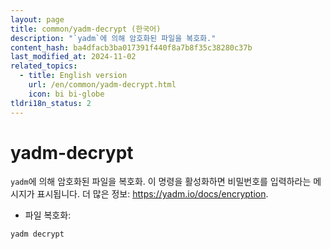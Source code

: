 ```yaml
---
layout: page
title: common/yadm-decrypt (한국어)
description: "`yadm`에 의해 암호화된 파일을 복호화."
content_hash: ba4dfacb3ba017391f440f8a7b8f35c38280c37b
last_modified_at: 2024-11-02
related_topics:
  - title: English version
    url: /en/common/yadm-decrypt.html
    icon: bi bi-globe
tldri18n_status: 2
---
```

# yadm-decrypt

`yadm`에 의해 암호화된 파일을 복호화.
이 명령을 활성화하면 비밀번호를 입력하라는 메시지가 표시됩니다.
더 많은 정보: <https://yadm.io/docs/encryption>.

- 파일 복호화:

`yadm decrypt`
